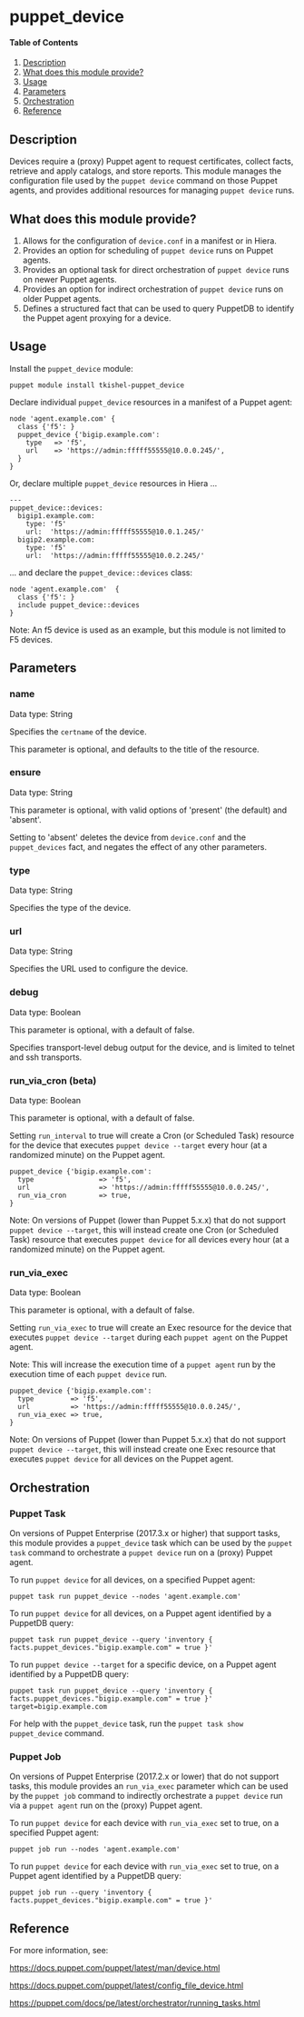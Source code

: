 # puppet_device

#### Table of Contents

1. [Description](#description)
1. [What does this module provide?](#what-does-this-module-provide)
1. [Usage](#usage)
1. [Parameters](#parameters)
1. [Orchestration](#orchestration)
1. [Reference](#reference)

## Description

Devices require a (proxy) Puppet agent to request certificates, collect facts, retrieve and apply catalogs, and store reports. This module manages the configuration file used by the `puppet device` command on those Puppet agents, and provides additional resources for managing `puppet device` runs.

## What does this module provide?

1. Allows for the configuration of `device.conf` in a manifest or in Hiera.
1. Provides an option for scheduling of `puppet device` runs on Puppet agents.
1. Provides an optional task for direct orchestration of `puppet device` runs on newer Puppet agents.
1. Provides an option for indirect orchestration of `puppet device` runs on older Puppet agents.
1. Defines a structured fact that can be used to query PuppetDB to identify the Puppet agent proxying for a device.

## Usage

Install the `puppet_device` module:

~~~
puppet module install tkishel-puppet_device
~~~

Declare individual `puppet_device` resources in a manifest of a Puppet agent:

~~~
node 'agent.example.com' {
  class {'f5': }
  puppet_device {'bigip.example.com':
    type   => 'f5',
    url    => 'https://admin:fffff55555@10.0.0.245/',
  }
}
~~~

Or, declare multiple `puppet_device` resources in Hiera ...

~~~
---
puppet_device::devices:
  bigip1.example.com:
    type: 'f5'
    url:  'https://admin:fffff55555@10.0.1.245/'
  bigip2.example.com:
    type: 'f5'
    url:  'https://admin:fffff55555@10.0.2.245/'
~~~

... and declare the `puppet_device::devices` class:

~~~
node 'agent.example.com'  {
  class {'f5': }
  include puppet_device::devices
}
~~~

Note: An f5 device is used as an example, but this module is not limited to F5 devices.

## Parameters

### name

Data type: String

Specifies the `certname` of the device.

This parameter is optional, and defaults to the title of the resource.

### ensure

Data type: String

This parameter is optional, with valid options of 'present' (the default) and 'absent'.

Setting to 'absent' deletes the device from `device.conf` and the `puppet_devices` fact, and negates the effect of any other parameters.

### type

Data type: String

Specifies the type of the device.

### url

Data type: String

Specifies the URL used to configure the device.

### debug

Data type: Boolean

This parameter is optional, with a default of false.

Specifies transport-level debug output for the device, and is limited to telnet and ssh transports.

### run_via_cron (beta)

Data type: Boolean

This parameter is optional, with a default of false.

Setting `run_interval` to true will create a Cron (or Scheduled Task) resource for the device that executes `puppet device --target` every hour (at a randomized minute) on the Puppet agent.

```
puppet_device {'bigip.example.com':
  type                => 'f5',
  url                 => 'https://admin:fffff55555@10.0.0.245/',
  run_via_cron        => true,
}
```

Note: On versions of Puppet (lower than Puppet 5.x.x) that do not support `puppet device --target`, this will instead create one Cron (or Scheduled Task) resource that executes `puppet device` for all devices every hour (at a randomized minute) on the Puppet agent.

### run_via_exec

Data type: Boolean

This parameter is optional, with a default of false.

Setting `run_via_exec` to true will create an Exec resource for the device that executes `puppet device --target` during each `puppet agent` on the Puppet agent.

Note: This will increase the execution time of a `puppet agent` run by the execution time of each `puppet device` run.

```
puppet_device {'bigip.example.com':
  type         => 'f5',
  url          => 'https://admin:fffff55555@10.0.0.245/',
  run_via_exec => true,
}
```

Note: On versions of Puppet (lower than Puppet 5.x.x) that do not support `puppet device --target`, this will instead create one Exec resource that executes `puppet device` for all devices on the Puppet agent.

## Orchestration

### Puppet Task

On versions of Puppet Enterprise (2017.3.x or higher) that support tasks,
this module provides a `puppet_device` task which can be used by the `puppet task` command
to orchestrate a `puppet device` run on a (proxy) Puppet agent.

To run `puppet device` for all devices, on a specified Puppet agent:

~~~
puppet task run puppet_device --nodes 'agent.example.com'
~~~

To run `puppet device` for all devices, on a Puppet agent identified by a PuppetDB query:

~~~
puppet task run puppet_device --query 'inventory { facts.puppet_devices."bigip.example.com" = true }'
~~~

To run `puppet device --target` for a specific device, on a Puppet agent identified by a PuppetDB query:

~~~
puppet task run puppet_device --query 'inventory { facts.puppet_devices."bigip.example.com" = true }' target=bigip.example.com
~~~

[comment]: # (Alternate tag-query: --query 'resources[certname] { tag = "device_bigip.example.com"}')

For help with the `puppet_device` task, run the `puppet task show puppet_device` command.

### Puppet Job

On versions of Puppet Enterprise (2017.2.x or lower) that do not support tasks,
this module provides an `run_via_exec` parameter which can be used by the `puppet job` command
to indirectly orchestrate a `puppet device` run via a `puppet agent` run on the (proxy) Puppet agent.

To run `puppet device` for each device with `run_via_exec` set to true, on a specified Puppet agent:

~~~
puppet job run --nodes 'agent.example.com'
~~~

To run `puppet device` for each device with `run_via_exec` set to true, on a Puppet agent identified by a PuppetDB query:

~~~
puppet job run --query 'inventory { facts.puppet_devices."bigip.example.com" = true }'
~~~

[comment]: # (Alternate tag-query: --query 'resources[certname] { tag = "run_puppet_device_bigip.example.com"}')

## Reference

For more information, see:

https://docs.puppet.com/puppet/latest/man/device.html

https://docs.puppet.com/puppet/latest/config_file_device.html

https://puppet.com/docs/pe/latest/orchestrator/running_tasks.html
